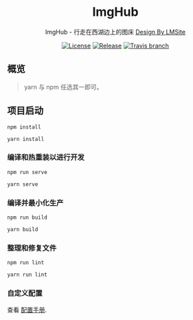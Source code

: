 <h1 align="center">ImgHub</h1>
<div align="center">
ImgHub - 行走在西湖边上的图床 <a href="https://vuecomponent.github.io/ant-design-vue/docs/vue/introduce-cn/" target="_blank"> Design By LMSite</a>
</div>

<div align="center">

[![License](https://img.shields.io/npm/l/package.json.svg?style=flat)](https://github.com/vueComponent/ant-design-vue-pro/blob/master/LICENSE)
[![Release](https://img.shields.io/github/release/vueComponent/ant-design-vue-pro.svg?style=flat)](https://github.com/vueComponent/ant-design-vue-pro/releases/latest)
[![Travis branch](https://travis-ci.org/vueComponent/ant-design-vue-pro.svg?branch=master)](https://travis-ci.org/vueComponent/ant-design-vue-pro)

</div>

概览
----

> yarn 与 npm 任选其一即可。

## 项目启动
```
npm install

yarn install
```

### 编译和热重装以进行开发
```
npm run serve

yarn serve
```

### 编译并最小化生产
```
npm run build

yarn build
```

### 整理和修复文件
```
npm run lint

yarn run lint
```

### 自定义配置 

查看 [配置手册](https://cli.vuejs.org/zh/config/).
